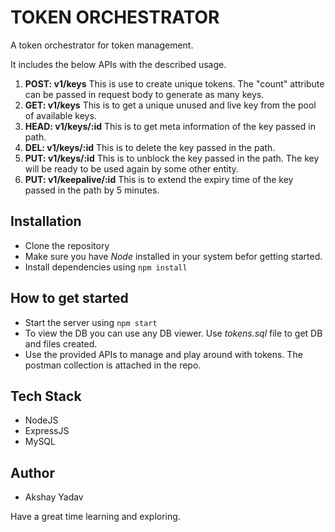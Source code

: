 # TOKEN ORCHESTRATOR

A token orchestrator for token management.

It includes the below APIs with the described usage.
1. **POST: v1/keys**
    This is use to create unique tokens. The "count" attribute can be passed in request body to generate as many keys.
2. **GET: v1/keys**
    This is to get a unique unused and live key from the pool of available keys.
3. **HEAD: v1/keys/:id**
    This is to get meta information of the key passed in path.
4. **DEL: v1/keys/:id**
    This is to delete the key passed in the path.
5. **PUT: v1/keys/:id**
    This is to unblock the key passed in the path. The key will be ready to be used again by some other entity.
6. **PUT: v1/keepalive/:id**
    This is to extend the expiry time of the key passed in the path by 5 minutes.

## Installation
- Clone the repository
- Make sure you have *Node* installed in your system befor getting started.
- Install dependencies using `npm install`

## How to get started
- Start the server using `npm start`
- To view the DB you can use any DB viewer. Use *tokens.sql* file to get DB and files created.
- Use the provided APIs to manage and play around with tokens. The postman collection is attached in the repo.

## Tech Stack
- NodeJS
- ExpressJS
- MySQL

## Author
- Akshay Yadav

Have a great time learning and exploring.
